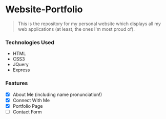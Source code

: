 # Website-Portfolio

> This is the repository for my personal website which displays all my web applications (at least, the ones I'm most proud of).

### Technologies Used
  * HTML
  * CSS3
  * JQuery
  * Express
  
### Features  
 - [x] About Me (including name pronunciation!)
 - [x] Connect With Me
 - [x] Portfolio Page
 - [ ] Contact Form
